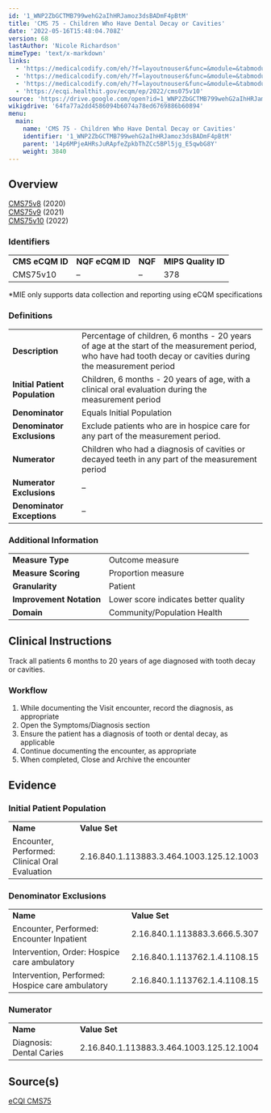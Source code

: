 ```yaml
---
id: '1_WNP2ZbGCTMB799wehG2aIhHRJamoz3dsBADmF4pBtM'
title: 'CMS 75 - Children Who Have Dental Decay or Cavities'
date: '2022-05-16T15:48:04.708Z'
version: 68
lastAuthor: 'Nicole Richardson'
mimeType: 'text/x-markdown'
links:
  - 'https://medicalcodify.com/eh/?f=layoutnouser&func=&module=&tabmodule=&name=RXDBmain&searchterm=cms2&showresult=CMS75v8&showresulttype=Measure'
  - 'https://medicalcodify.com/eh/?f=layoutnouser&func=&module=&tabmodule=&name=RXDBmain&searchterm=cms2&showresult=CMS75v9&showresulttype=Measure'
  - 'https://medicalcodify.com/eh/?f=layoutnouser&func=&module=&tabmodule=&name=RXDBmain&searchterm=cms2&showresult=CMS75v10&showresulttype=Measure'
  - 'https://ecqi.healthit.gov/ecqm/ep/2022/cms075v10'
source: 'https://drive.google.com/open?id=1_WNP2ZbGCTMB799wehG2aIhHRJamoz3dsBADmF4pBtM'
wikigdrive: '64fa77a2dd4586094b6074a78ed6769886b60894'
menu:
  main:
    name: 'CMS 75 - Children Who Have Dental Decay or Cavities'
    identifier: '1_WNP2ZbGCTMB799wehG2aIhHRJamoz3dsBADmF4pBtM'
    parent: '14p6MPjeAHRsJuRApfeZpkbThZCc5BPl5jg_E5qwbG8Y'
    weight: 3840
---
```

## Overview  
  
[CMS75v8](https://medicalcodify.com/eh/?f=layoutnouser&func=&module=&tabmodule=&name=RXDBmain&searchterm=cms2&showresult=CMS75v8&showresulttype=Measure) (2020)  
[CMS75v9](https://medicalcodify.com/eh/?f=layoutnouser&func=&module=&tabmodule=&name=RXDBmain&searchterm=cms2&showresult=CMS75v9&showresulttype=Measure) (2021)  
[CMS75v10](https://medicalcodify.com/eh/?f=layoutnouser&func=&module=&tabmodule=&name=RXDBmain&searchterm=cms2&showresult=CMS75v10&showresulttype=Measure) (2022)
  
### Identifiers  


<table>
<tr>
<td><strong>CMS eCQM ID</strong></td>
<td><strong>NQF eCQM ID</strong></td>
<td><strong>NQF</strong></td>
<td><strong>MIPS Quality ID</strong></td>
</tr>
<tr>
<td>CMS75v10</td>
<td>–</td>
<td>–</td>
<td>378</td>
</tr>

</table>
*MIE only supports data collection and reporting using eCQM specifications
  
### Definitions  


<table>
<tr>
<td><strong>Description</strong></td>
<td>Percentage of children, 6 months - 20 years of age at the start of the measurement period, who have had tooth decay or cavities during the measurement period</td>
</tr>
<tr>
<td><strong>Initial Patient Population</strong></td>
<td>Children, 6 months - 20 years of age, with a clinical oral evaluation during the measurement period</td>
</tr>
<tr>
<td><strong>Denominator</strong></td>
<td>Equals Initial Population</td>
</tr>
<tr>
<td><strong>Denominator Exclusions</strong></td>
<td>Exclude patients who are in hospice care for any part of the measurement period.</td>
</tr>
<tr>
<td><strong>Numerator</strong></td>
<td>Children who had a diagnosis of cavities or decayed teeth in any part of the measurement period</td>
</tr>
<tr>
<td><strong>Numerator Exclusions</strong></td>
<td>–</td>
</tr>
<tr>
<td><strong>Denominator Exceptions</strong></td>
<td>–</td>
</tr>

</table>

  
### Additional Information  


<table>
<tr>
<td><strong>Measure Type</strong></td>
<td>Outcome measure</td>
</tr>
<tr>
<td><strong>Measure Scoring</strong></td>
<td>Proportion measure</td>
</tr>
<tr>
<td><strong>Granularity</strong></td>
<td>Patient</td>
</tr>
<tr>
<td><strong>Improvement Notation</strong></td>
<td>Lower score indicates better quality</td>
</tr>
<tr>
<td><strong>Domain</strong></td>
<td>Community/Population Health</td>
</tr>

</table>


  
## Clinical Instructions  
  
Track all patients 6 months to 20 years of age diagnosed with tooth decay or cavities.
  
### Workflow  

1. While documenting the Visit encounter, record the diagnosis, as appropriate
2. Open the Symptoms/Diagnosis section
3. Ensure the patient has a diagnosis of tooth or dental decay, as applicable
4. Continue documenting the encounter, as appropriate
5. When completed, Close and Archive the encounter
  
## Evidence  

  
### Initial Patient Population  


<table>
<tr>
<td><strong>Name</strong></td>
<td><strong>Value Set</strong></td>
</tr>
<tr>
<td>Encounter, Performed: Clinical Oral Evaluation</td>
<td>2.16.840.1.113883.3.464.1003.125.12.1003</td>
</tr>

</table>

  
### Denominator Exclusions  


<table>
<tr>
<td><strong>Name</strong></td>
<td><strong>Value Set</strong></td>
</tr>
<tr>
<td>Encounter, Performed: Encounter Inpatient</td>
<td>2.16.840.1.113883.3.666.5.307</td>
</tr>
<tr>
<td>Intervention, Order: Hospice care ambulatory</td>
<td>2.16.840.1.113762.1.4.1108.15</td>
</tr>
<tr>
<td>Intervention, Performed: Hospice care ambulatory</td>
<td>2.16.840.1.113762.1.4.1108.15</td>
</tr>

</table>

  
### Numerator  


<table>
<tr>
<td><strong>Name</strong></td>
<td><strong>Value Set</strong></td>
</tr>
<tr>
<td>Diagnosis: Dental Caries</td>
<td>2.16.840.1.113883.3.464.1003.125.12.1004</td>
</tr>

</table>

  
## **Source(s)**  
  
[eCQI CMS75](https://ecqi.healthit.gov/ecqm/ep/2022/cms075v10)
